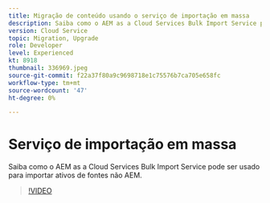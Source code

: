 ```yaml
---
title: Migração de conteúdo usando o serviço de importação em massa
description: Saiba como o AEM as a Cloud Services Bulk Import Service pode ser usado para importar ativos de fontes não AEM.
version: Cloud Service
topic: Migration, Upgrade
role: Developer
level: Experienced
kt: 8918
thumbnail: 336969.jpeg
source-git-commit: f22a37f80a9c9698718e1c75576b7ca705e658fc
workflow-type: tm+mt
source-wordcount: '47'
ht-degree: 0%

---
```



# Serviço de importação em massa

Saiba como o AEM as a Cloud Services Bulk Import Service pode ser usado para importar ativos de fontes não AEM.

>[!VIDEO](https://video.tv.adobe.com/v/336969/?quality=12&learn=on)
